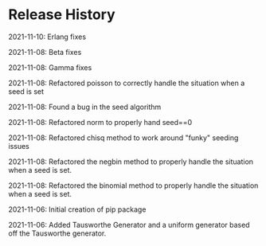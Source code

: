 # Release History

2021-11-10: Erlang fixes

2021-11-08: Beta fixes

2021-11-08: Gamma fixes

2021-11-08: Refactored poisson to correctly handle the situation when a seed is set

2021-11-08: Found a bug in the seed algorithm

2021-11-08: Refactored norm to properly hand seed==0

2021-11-08: Refactored chisq method to work around "funky" seeding issues

2021-11-08: Refactored the negbin method to properly handle the situation when a
seed is set.

2021-11-08: Refactored the binomial method to properly handle the situation when a
seed is set.

2021-11-06: Initial creation of pip package

2021-11-06: Added Tausworthe Generator and a uniform generator based off the 
Tausworthe generator.